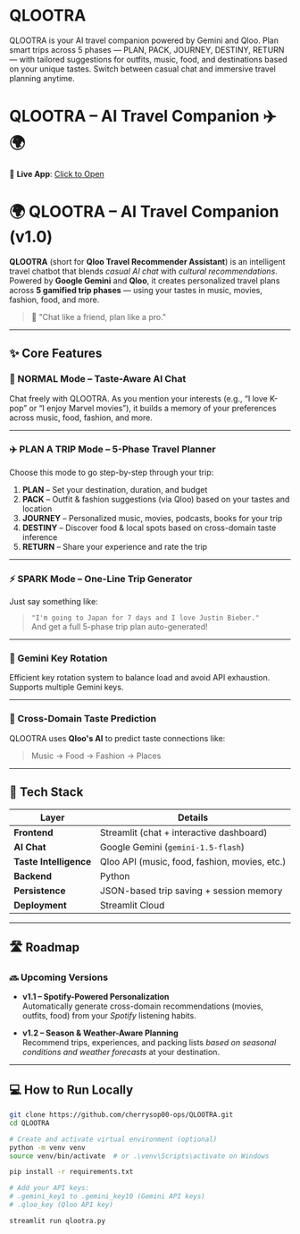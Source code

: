 # QLOOTRA
QLOOTRA is your AI travel companion powered by Gemini and Qloo. Plan smart trips across 5 phases — PLAN, PACK, JOURNEY, DESTINY, RETURN — with tailored suggestions for outfits, music, food, and destinations based on your unique tastes. Switch between casual chat and immersive travel planning anytime.
# QLOOTRA – AI Travel Companion ✈️🌍

🔗 **Live App**: [Click to Open](https://qlootra-abjb7stfdzwt4ozg4nmzll.streamlit.app/)

# 🌍 QLOOTRA – AI Travel Companion (v1.0)

**QLOOTRA** (short for **Qloo Travel Recommender Assistant**) is an intelligent travel chatbot that blends *casual AI chat* with *cultural recommendations*. Powered by **Google Gemini** and **Qloo**, it creates personalized travel plans across **5 gamified trip phases** — using your tastes in music, movies, fashion, food, and more.

> 🔮 "Chat like a friend, plan like a pro."

---

## ✨ Core Features

### 🧠 NORMAL Mode – Taste-Aware AI Chat  
Chat freely with QLOOTRA. As you mention your interests (e.g., “I love K-pop” or “I enjoy Marvel movies”), it builds a memory of your preferences across music, food, fashion, and more.

---

### ✈️ PLAN A TRIP Mode – 5-Phase Travel Planner  
Choose this mode to go step-by-step through your trip:

1. **PLAN** – Set your destination, duration, and budget  
2. **PACK** – Outfit & fashion suggestions (via Qloo) based on your tastes and location  
3. **JOURNEY** – Personalized music, movies, podcasts, books for your trip  
4. **DESTINY** – Discover food & local spots based on cross-domain taste inference  
5. **RETURN** – Share your experience and rate the trip

---

### ⚡ SPARK Mode – One-Line Trip Generator  
Just say something like:  
> `"I'm going to Japan for 7 days and I love Justin Bieber."`  
And get a full 5-phase trip plan auto-generated!

---

### 🔄 Gemini Key Rotation  
Efficient key rotation system to balance load and avoid API exhaustion. Supports multiple Gemini keys.

---

### 🔗 Cross-Domain Taste Prediction  
QLOOTRA uses **Qloo's AI** to predict taste connections like:  
> Music → Food → Fashion → Places

---

## 🧱 Tech Stack

| Layer | Details |
|-------|---------|
| **Frontend** | Streamlit (chat + interactive dashboard) |
| **AI Chat** | Google Gemini (`gemini-1.5-flash`) |
| **Taste Intelligence** | Qloo API (music, food, fashion, movies, etc.) |
| **Backend** | Python |
| **Persistence** | JSON-based trip saving + session memory |
| **Deployment** | Streamlit Cloud |

---

## 🛣️ Roadmap

### 🔜 Upcoming Versions

- **v1.1 – Spotify-Powered Personalization**  
  Automatically generate cross-domain recommendations (movies, outfits, food) from your *Spotify* listening habits.

- **v1.2 – Season & Weather-Aware Planning**  
  Recommend trips, experiences, and packing lists *based on seasonal conditions and weather forecasts* at your destination.

---

## 💻 How to Run Locally

```bash
git clone https://github.com/cherrysop00-ops/QLOOTRA.git
cd QLOOTRA

# Create and activate virtual environment (optional)
python -m venv venv
source venv/bin/activate  # or .\venv\Scripts\activate on Windows

pip install -r requirements.txt

# Add your API keys:
# .gemini_key1 to .gemini_key10 (Gemini API keys)
# .qloo_key (Qloo API key)

streamlit run qlootra.py
